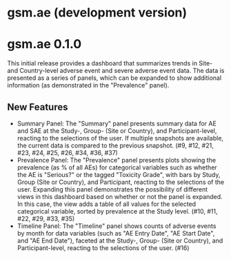 # gsm.ae (development version)

# gsm.ae 0.1.0

This initial release provides a dashboard that summarizes trends in Site- and Country-level adverse event and severe adverse event data. The data is presented as a series of panels, which can be expanded to show additional information (as demonstrated in the "Prevalence" panel).

## New Features

- Summary Panel: The "Summary" panel presents summary data for AE and SAE at the Study-, Group- (Site or Country), and Participant-level, reacting to the selections of the user. If multiple snapshots are available, the current data is compared to the previous snapshot. (#9, #12, #21, #23, #24, #25, #26, #34, #36, #37)
- Prevalence Panel: The "Prevalence" panel presents plots showing the prevalence (as % of all AEs) for categorical variables such as whether the AE is "Serious?" or the tagged "Toxicity Grade", with bars by Study, Group (Site or Country), and Participant, reacting to the selections of the user. Expanding this panel demonstrates the possibility of different views in this dashboard based on whether or not the panel is expanded. In this case, the view adds a table of all values for the selected categorical variable, sorted by prevalence at the Study level. (#10, #11, #22, #29, #33, #35)
- Timeline Panel: The "Timeline" panel shows counts of adverse events by month for data variables (such as "AE Entry Date", "AE Start Date", and "AE End Date"), faceted at the Study-, Group- (Site or Country), and Participant-level, reacting to the selections of the user. (#16)
